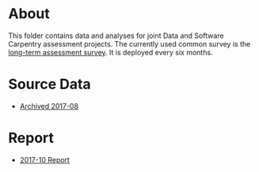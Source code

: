 # About 
This folder contains data and analyses for joint Data and Software Carpentry assessment projects. The currently used common survey is the [long-term assessment survey](https://github.com/carpentries/assessment/blob/master/carpentries/long-term-survey/survey.pdf). It is deployed every six months.

# Source Data
* [Archived 2017-08](https://raw.githubusercontent.com/carpentries/assessment/master/carpentries/long-term-survey/data.csv)

# Report
* [2017-10 Report](https://carpentries.github.io/assessment/carpentries/long-term-survey/report.html) 



